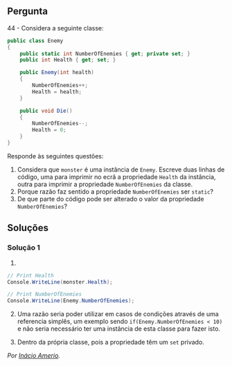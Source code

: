## Pergunta

44 - Considera a seguinte classe:

```cs
public class Enemy
{
    public static int NumberOfEnemies { get; private set; }
    public int Health { get; set; }

    public Enemy(int health)
    {
        NumberOfEnemies++;
        Health = health;
    }

    public void Die()
    {
        NumberOfEnemies--;
        Health = 0;
    }
}
```

Responde às seguintes questões:

1. Considera que `monster` é uma instância de `Enemy`. Escreve duas linhas de
   código, uma para imprimir no ecrã a propriedade `Health` da instância,
   outra para imprimir a propriedade `NumberOfEnemies` da classe.
2. Porque razão faz sentido a propriedade `NumberOfEnemies` ser `static`?
3. De que parte do código pode ser alterado o valor da propriedade
   `NumberOfEnemies`?

## Soluções

### Solução 1

1.
```cs
// Print Health
Console.WriteLine(monster.Health);

// Print NumberOfEnemies
Console.WriteLine(Enemy.NumberOfEnemies);
```

2. Uma razão seria poder utilizar em casos de condições através de uma
referencia simplês, um exemplo sendo `if(Enemy.NumberOfEnemies < 10)` e não
seria necessário ter uma instância de esta classe para fazer isto.

3. Dentro da própria classe, pois a propriedade têm um `set` privado.

*Por [Inácio Amerio](https://github.com/FPTheFluffyPawed).*